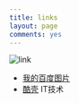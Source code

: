 ```yaml
---
title: links
layout: page
comments: yes
---
```

![link](http://m1.img.srcdd.com/farm5/d/2014/0712/20/3779CC27E7DD9D8F0F39B3FBC35C0AC6_B1280_1280_660_180.jpeg)


* [我的百度图片](http://image.baidu.com/albumlist/3442368979)
* [酷壳](http://coolshell.cn/) IT技术

